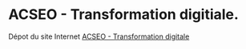 # ACSEO - Transformation digitiale.

Dépot du site Internet [ACSEO - Transformation digitale](https://transformation-digitale.fr)
